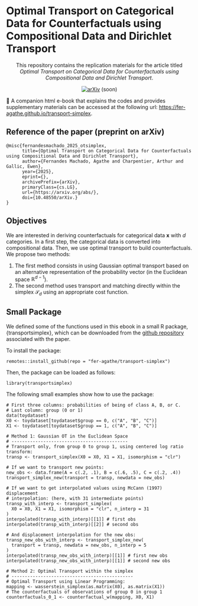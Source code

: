 # Optimal Transport on Categorical Data for Counterfactuals using Compositional Data and Dirichlet Transport

<div align="center">
This repository contains the replication materials for the article titled 
<i>Optimal Transport on Categorical Data for Counterfactuals using Compositional 
Data and Dirichlet Transport</i>.

[![arXiv](https://img.shields.io/badge/arXiv-2408.03425-b31b1b.svg)](https://arxiv.org/abs/) (soon)
</div>

📕 A companion html e-book that explains the codes and provides supplementary 
materials can be accessed at the following url: 
<https://fer-agathe.github.io/transport-simplex>.

## Reference of the paper (preprint on arXiv)

```
@misc{fernandesmachado_2025_otsimplex,
      title={Optimal Transport on Categorical Data for Counterfactuals using Compositional Data and Dirichlet Transport}, 
      author={Fernandes Machado, Agathe and Charpentier, Arthur and Gallic, Ewen},
      year={2025},
      eprint={},
      archivePrefix={arXiv},
      primaryClass={cs.LG},
      url={https://arxiv.org/abs/}, 
      doi={10.48550/arXiv.}
}
```

## Objectives

We are interested in deriving counterfactuals for categorical data $\mathbf{x}$
with $d$ categories. In a first step, the categorical data is converted into 
compositional data. Then, we use optimal transport to build counterfactuals. 
We propose two methods:

1. The first method consists in using Gaussian optimal transport based on an 
alternative representation of the probability vector (in the Euclidean space 
$\mathbb{R}^{d-1}$).
2. The second method uses transport and matching directly within the simplex 
$\mathcal{S}_d$ using an appropriate cost function.

## Small Package

We defined some of the functions used in this ebook in a small R package, 
{transportsimplex}, which can be downloaded from the 
[github repository](https://github.com/fer-agathe/transport-simplex) associated 
with the paper.

To install the package:
```{r}
remotes::install_github(repo = "fer-agathe/transport-simplex")
```

Then, the package can be loaded as follows:
```{r}
library(transportsimplex)
```

The following small examples show how to use the package:

```{r}
# First three columns: probabilities of being of class A, B, or C.
# Last column: group (0 or 1)
data(toydataset)
X0 <- toydataset[toydataset$group == 0, c("A", "B", "C")]
X1 <- toydataset[toydataset$group == 1, c("A", "B", "C")]

# Method 1: Gaussian OT in the Euclidean Space
# --------------------------------------------
# Transport only, from group 0 to group 1, using centered log ratio transform:
transp <- transport_simplex(X0 = X0, X1 = X1, isomorphism = "clr")

# If we want to transport new points:
new_obs <- data.frame(A = c(.2, .1), B = c(.6, .5), C = c(.2, .4))
transport_simplex_new(transport = transp, newdata = new_obs)

# If we want to get interpolated values using McCann (1997) displacement
# interpolation: (here, with 31 intermediate points)
transp_with_interp <- transport_simplex(
  X0 = X0, X1 = X1, isomorphism = "clr", n_interp = 31
)
interpolated(transp_with_interp)[[1]] # first obs
interpolated(transp_with_interp)[[2]] # second obs

# And displacement interpolation for the new obs:
transp_new_obs_with_interp <- transport_simplex_new(
  transport = transp, newdata = new_obs, n_interp = 5
)
interpolated(transp_new_obs_with_interp)[[1]] # first new obs
interpolated(transp_new_obs_with_interp)[[1]] # second new obs

# Method 2: Optimal Transport within the simplex
# ----------------------------------------------
# Optimal Transport using Linear Programming:
mapping <- wasserstein_simplex(as.matrix(X0), as.matrix(X1))
# The counterfactuals of observations of group 0 in group 1
counterfactuals_0_1 <- counterfactual_w(mapping, X0, X1)
```

